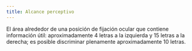 ```yaml
---
title: Alcance perceptivo
---
```

El área alrededor de una posición de fijación ocular que contiene información útil: aproximadamente 4 letras a la izquierda y 15 letras a la derecha; es posible discriminar plenamente aproximadamente 10 letras.